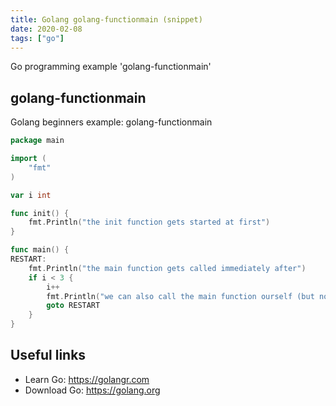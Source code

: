 ```yaml
---
title: Golang golang-functionmain (snippet)
date: 2020-02-08
tags: ["go"]
---
```

Go programming example 'golang-functionmain'


## golang-functionmain

Golang beginners example: golang-functionmain

```go
package main

import (
	"fmt"
)

var i int

func init() {
	fmt.Println("the init function gets started at first")
}

func main() {
RESTART:
	fmt.Println("the main function gets called immediately after")
	if i < 3 {
		i++
		fmt.Println("we can also call the main function ourself (but not init)")
		goto RESTART
	}
}

```

## Useful links

- Learn Go: https://golangr.com
- Download Go: https://golang.org
